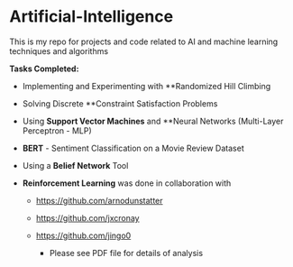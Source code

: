 # Artificial-Intelligence
This is my repo for projects and code related to AI and machine learning techniques and algorithms

**Tasks Completed:**

- Implementing and Experimenting with **Randomized Hill Climbing 
- Solving Discrete **Constraint Satisfaction Problems 
- Using **Support Vector Machines** and **Neural Networks (Multi-Layer Perceptron - MLP)
- **BERT** - Sentiment Classification on a Movie Review Dataset 
- Using a **Belief Network** Tool 
- **Reinforcement Learning** was done in collaboration with 

  - https://github.com/arnodunstatter

  - https://github.com/jxcronay

  - https://github.com/jingo0

    - Please see PDF file for details of analysis
